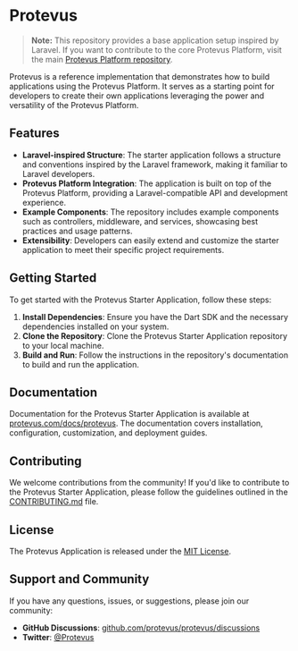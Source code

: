 # Protevus

> **Note:** This repository provides a base application setup inspired by Laravel. If you want to contribute to the core Protevus Platform, visit the main [Protevus Platform repository](https://github.com/protevus/platform).

Protevus is a reference implementation that demonstrates how to build applications using the Protevus Platform. It serves as a starting point for developers to create their own applications leveraging the power and versatility of the Protevus Platform.

## Features

- **Laravel-inspired Structure**: The starter application follows a structure and conventions inspired by the Laravel framework, making it familiar to Laravel developers.
- **Protevus Platform Integration**: The application is built on top of the Protevus Platform, providing a Laravel-compatible API and development experience.
- **Example Components**: The repository includes example components such as controllers, middleware, and services, showcasing best practices and usage patterns.
- **Extensibility**: Developers can easily extend and customize the starter application to meet their specific project requirements.

## Getting Started

To get started with the Protevus Starter Application, follow these steps:

1. **Install Dependencies**: Ensure you have the Dart SDK and the necessary dependencies installed on your system.
2. **Clone the Repository**: Clone the Protevus Starter Application repository to your local machine.
3. **Build and Run**: Follow the instructions in the repository's documentation to build and run the application.

## Documentation

Documentation for the Protevus Starter Application is available at [protevus.com/docs/protevus](https://protevus.com/docs/protevus). The documentation covers installation, configuration, customization, and deployment guides.

## Contributing

We welcome contributions from the community! If you'd like to contribute to the Protevus Starter Application, please follow the guidelines outlined in the [CONTRIBUTING.md](CONTRIBUTING.md) file.

## License

The Protevus Application is released under the [MIT License](LICENSE).

## Support and Community

If you have any questions, issues, or suggestions, please join our community:

- **GitHub Discussions**: [github.com/protevus/protevus/discussions](https://github.com/protevus/protevus/discussions)
- **Twitter**: [@Protevus](https://twitter.com/Protevus)

